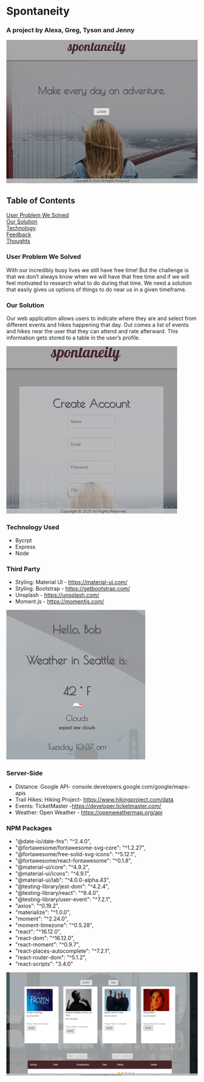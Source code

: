 # Spontaneity

### A project by Alexa, Greg, Tyson and Jenny

![image of landing page](READMEimg/adventure.png)
## Table of Contents
[User Problem We Solved](#UserProblemWeSolved)<br>
[Our Solution](#OurSolution)<br>
[Technology](#Technology)<br>
[Feedback](#Feedback)<br>
[Thoughts](#Thoughts)
### User Problem We Solved
With our incredibly busy lives we still have free time! But the challenge is that we don’t always know when we will have that free time and if we will feel motivated to research what to do during that time.
We need a solution that easily gives us options of things to do near us in a given timeframe.

### Our Solution
Our web application allows users to indicate where they are and select from different events and hikes happening that day.
Out comes a list of events and hikes near the user that they can attend and rate afterward. This information gets stored to a table in the user’s profile.

![image of Create Account](READMEimg/create.png)

### Technology Used
* Bycrpt
* Express
* Node

### Third Party 
* Styling: Material UI - https://material-ui.com/
* Styling: Bootstrap - https://getbootstrap.com/
* Unsplash - https://unsplash.com/
* Moment.js - https://momentjs.com/

![image of Main page](READMEimg/logged.png)

### Server-Side 
* Distance: Google API- console.developers.google.com/google/maps-apis
* Trail Hikes: Hiking Project- https://www.hikingproject.com/data
* Events: TicketMaster -https://developer.ticketmaster.com/
* Weather: Open Weather - https://openweathermap.org/api

### NPM Packages

* "@date-io/date-fns": "^2.4.0",
* "@fortawesome/fontawesome-svg-core": "^1.2.27",
* "@fortawesome/free-solid-svg-icons": "^5.12.1",
* "@fortawesome/react-fontawesome": "^0.1.8",
* "@material-ui/core": "^4.9.2",
* "@material-ui/icons": "^4.9.1",
* "@material-ui/lab": "^4.0.0-alpha.43",
* "@testing-library/jest-dom": "^4.2.4",
* "@testing-library/react": "^9.4.0",
* "@testing-library/user-event": "^7.2.1",
* "axios": "^0.19.2",
* "materialize": "^1.0.0",
* "moment": "^2.24.0",
* "moment-timezone": "^0.5.28",
* "react": "^16.12.0",
* "react-dom": "^16.12.0",
* "react-moment": "^0.9.7",
* "react-places-autocomplete": "^7.2.1",
* "react-router-dom": "^5.1.2",
* "react-scripts": "3.4.0"

![image of viewable events](READMEimg/events.png)
